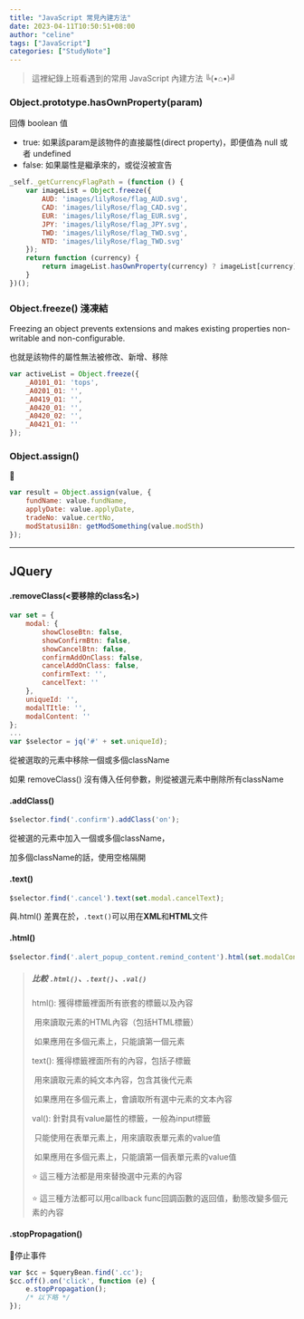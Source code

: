 ```yaml
---
title: "JavaScript 常見內建方法"
date: 2023-04-11T10:50:51+08:00
author: "celine"
tags: ["JavaScript"]
categories: ["StudyNote"]
---
```


> 這裡紀錄上班看遇到的常用 JavaScript 內建方法 ╚(•⌂•)╝

### Object.prototype.hasOwnProperty(param)

回傳 boolean 值

+ true: 如果該param是該物件的直接屬性(direct property)，即便值為 null 或者 undefined
+ false: 如果屬性是繼承來的，或從沒被宣告

```javascript
_self._getCurrencyFlagPath = (function () {
    var imageList = Object.freeze({
        AUD: 'images/lilyRose/flag_AUD.svg', 
        CAD: 'images/lilyRose/flag_CAD.svg',
        EUR: 'images/lilyRose/flag_EUR.svg',
        JPY: 'images/lilyRose/flag_JPY.svg',
        TWD: 'images/lilyRose/flag_TWD.svg',
        NTD: 'images/lilyRose/flag_TWD.svg'
    });
    return function (currency) {
        return imageList.hasOwnProperty(currency) ? imageList[currency] : '';
    }
})();
```

### Object.freeze() 淺凍結

Freezing an object prevents extensions and makes existing properties non-writable and non-configurable.

也就是該物件的屬性無法被修改、新增、移除 

```js
var activeList = Object.freeze({
    _A0101_01: 'tops',
    _A0201_01: '',
    _A0419_01: '',
    _A0420_01: '',
    _A0420_02: '',
    _A0421_01: ''
});
```

### Object.assign()

🚧

```js
var result = Object.assign(value, {
    fundName: value.fundName,
    applyDate: value.applyDate,
    tradeNo: value.certNo,
    modStatusi18n: getModSomething(value.modSth)
});
```







---

## JQuery

#### .removeClass(\<要移除的class名>)

```js
var set = {
    modal: {
        showCloseBtn: false,
        showConfirmBtn: false,
        showCancelBtn: false,
        confirmAddOnClass: false,
        cancelAddOnClass: false,
        confirmText: '',
        cancelText: ''
    },
    uniqueId: '',
    modalTItle: '',
    modalContent: ''
};
...
var $selector = jq('#' + set.uniqueId);
```

從被選取的元素中移除一個或多個className

如果 removeClass() 沒有傳入任何參數，則從被選元素中刪除所有className



#### .addClass()

```js
$selector.find('.confirm').addClass('on');
```

從被選的元素中加入一個或多個className，

加多個className的話，使用空格隔開



#### .text()

```js
$selector.find('.cancel').text(set.modal.cancelText);
```

與.html() 差異在於，`.text()`可以用在**XML**和**HTML**文件

#### .html()

```js
$selector.find('.alert_popup_content.remind_content').html(set.modalContent);
```

> ##### 比較 `.html()`、`.text()`、`.val()`
>
> html(): 獲得標籤裡面所有嵌套的標籤以及內容
>
> ​		用來讀取元素的HTML內容（包括HTML標籤）
>
> ​		如果應用在多個元素上，只能讀第一個元素
>
> text(): 獲得標籤裡面所有的內容，包括子標籤
>
> ​		用來讀取元素的純文本內容，包含其後代元素
>
> ​		如果應用在多個元素上，會讀取所有選中元素的文本內容
>
> val(): 針對具有value屬性的標籤，一般為input標籤
>
> ​		只能使用在表單元素上，用來讀取表單元素的value值
>
> ​		如果應用在多個元素上，只能讀第一個表單元素的value值
>
> ⭐ 這三種方法都是用來替換選中元素的內容
>
> ⭐ 這三種方法都可以用callback func回調函數的返回值，動態改變多個元素的內容

#### .stopPropagation()

🚧停止事件

```js
var $cc = $queryBean.find('.cc');
$cc.off().on('click', function (e) {
    e.stopPropagation();
    /* 以下略 */
});
```





















































